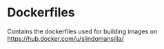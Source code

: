 # Dockerfiles
Contains the dockerfiles used for building images on https://hub.docker.com/u/slindomansilla/
